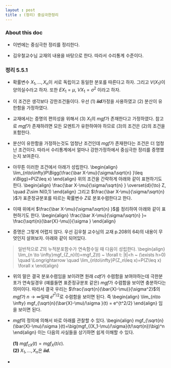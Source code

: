 ```yaml
---
layout : post 
title : (정리) 중심극한정리 
---
```


### About this doc

- 이번에는 중심극한 정리를 정리한다. 

- 김우철교수님 교재의 내용을 바탕으로 한다. 따라서 수리통계 수준이다. 


### 정리 5.5.1 

- 확률변수 $X_1,\dots,X_n$이 서로 독립이고 동일한 분포를 따른다고 하자. 그리고 $V(X_1)$이 양의실수라고 하자. 또한 $EX_1=\mu$, $VX_1=\sigma^2$ 이라고 하자. 

- 이 조건은 생각보다 강한조건들이다. 우선 (1) ***iid***가정을 사용하였고 (2) 분산이 유한함을 가정하였다. 

- 교재에서는 증명의 편의성을 위해서 (3) $X_1$의 *mgf*가 존재한다고 가정하였다. 참고로 *mgf*가 존재하려면 모든 모멘트가 유한하여야 하므로 (3)의 조건은 (2)의 조건을 포함한다. 

- 분산이 유한함을 가정하는것도 엄청난 조건인데 *mgf*가 존재한다는 조건은 더 엄청난 조건이다. 따라서 수리통계에서 얼마나 강한가정하에서 중심극한 정리를 증명했는지 보여준다. 

- 아무튼 이러한 조건에서 아래가 성립한다. 
\begin{align}
\lim_{n\to\infty}P\Bigg(\frac{\bar X-\mu}{\sigma/\sqrt{n} }\leq x\Bigg)=P(Z\leq x)
\end{align}
위의 조건을 간략하게 아래와 같이 표현하기도 한다. 
\begin{align}
\frac{\bar X-\mu}{\sigma/\sqrt{n} } \overset{d}{\to} Z, \quad Z\sim N(0,1)
\end{align}
그리고 $\frac{\bar X-\mu}{\sigma/\sqrt{n} }$가 표준정규분포를 따르는 확률변수 $Z$로 분포수렴한다고 한다. 

- 이때 위에서 $\frac{\bar X-\mu}{\sigma/\sqrt{n} }$를 정리하여 아래와 같이 표현하기도 한다. 
\begin{align}
\frac{\bar X-\mu}{\sigma/\sqrt{n} }= \frac{\sqrt{n}(\bar{X}-\mu)}{\sigma }
\end{align}

- 증명은 그렇게 어렵지 않다. 우선 김우철 교수님의 교재 p.208의 64)의 내용이 무엇인지 살펴보자. 아래와 같이 되어있다.
> 일반적으로 $Z$의 누적분포함수가 연속함수일 때 다음이 성립한다. 
\begin{align}
\lim_{n \to \infty}mgf_{Z_n}(t)=mgf_Z(t) ~ \forall t: \|t\|<h ~ (\exists h>0) \quad \Longrightarrow \quad \lim_{n\to\infty}P(Z_n\leq x)=P(Z\leq x) \forall x
\end{align}


- 위의 말은 결국 분포수렴임을 보이려면 원래 *cdf*가 수렴함을 보여야하는데 극한분포가 연속일경우 (예를들면 표준정규분포 같은) *mgf*가 수렴함을 보이면 충분하다는 의미이다. 따라서 결국 우리는 $\frac{\sqrt{n}(\bar{X}-\mu)}{\sigma^2}$의 *mgf*가 $n \to \infty$일때 $e^{t^2/2}$로 수렴함을 보이면 된다. 즉 
\begin{align}
\lim_{n\to \infty} mgf_{\sqrt{n}(\bar{X}-\mu)/\sigma }(t) = e^{t^2/2}
\end{align}
임을 보이면 된다. 

- *mgf*의 정의에 의해서 바로 아래를 관찰할 수 있다. 
\begin{align}
mgf_{\sqrt{n}(\bar{X}-\mu)/\sigma }(t)=\big(mgf_{(X_1-\mu)/\sigma}(t/\sqrt{n})\big)^n
\end{align}
이는 다음의 사실들을 상기하면 쉽게 이해할 수 있다. <br/><br/>
**(1)** $mgf_{cX}(t)=mgf_X(t/c)$. <br/>
**(2)** $X_1,\dots,X_n$은 ***iid.***

- 
